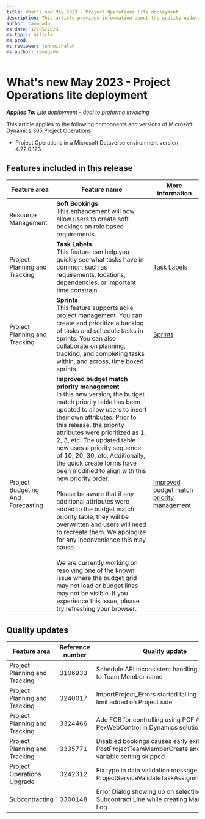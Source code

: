 ```yaml
---
title: What's new May 2023 - Project Operations lite deployment
description: This article provides information about the quality updates that are available in the May 2023 release of Microsoft Dynamics 365 Project Operations lite deployment.
author: ramagadu
ms.date: 12/05/2023
ms.topic: article
ms.prod:
ms.reviewer: johnmichalak 
ms.author: ramagadu
---
```


# What's new May 2023 - Project Operations lite deployment

_**Applies To:** Lite deployment - deal to proforma invoicing_

This article applies to the following components and versions of Microsoft Dynamics 365 Project Operations:

- Project Operations in a Microsoft Dataverse environment version 4.72.0.123

## Features included in this release

| Feature area | Feature name | More information |
| --- | --- | --- |
|Resource Management| **Soft Bookings**</br>This enhancement will now allow users to create soft bookings on role based requirements.| |
|Project Planning and Tracking| **Task Labels**</br>This feature can help you quickly see what tasks have in common, such as requirements, locations, dependencies, or important time constrain| [Task Labels](https://support.microsoft.com/en-us/office/use-labels-to-sort-tasks-in-microsoft-project-for-the-web-32dfc732-7bbc-48f0-9d17-672ddcd1905c) |
|Project Planning and Tracking| **Sprints**</br>This feature supports agile project management. You can create and prioritize a backlog of tasks and schedule tasks in sprints. You can also collaborate on planning, tracking, and completing tasks within, and across, time boxed sprints.| [Sprints](https://support.microsoft.com/en-us/office/plan-a-project-in-sprints-in-project-for-the-web-7536fbef-0ece-47bf-beae-6a8ac2c69955) |
|Project Budgeting And Forecasting| **Improved budget match priority management**</br>In this new version, the budget match priority table has been updated to allow users to insert their own attributes. Prior to this release, the priority attributes were prioritized as 1, 2, 3, etc. The updated table now uses a priority sequence of 10, 20, 30, etc. Additionally, the quick create forms have been modified to align with this new priority order. </br> </br>Please be aware that if any additional attributes were added to the budget match priority table, they will be overwritten and users will need to recreate them. We apologize for any inconvenience this may cause.</br></br> We are currently working on resolving one of the known issue where the budget grid may not load or budget lines may not be visible. If you experience this issue, please try refreshing your browser.| [Improved budget match priority management](/dynamics365/project-operations/pro/budget/budget-line-match-priority) |

## Quality updates
| Feature area | Reference number | Quality update |
| --- | --- | --- |
|Project Planning and Tracking|3106933|Schedule API inconsistent handling of updates to Team Member name|
|Project Planning and Tracking|3240017|ImportProject_Errors started failing due to new limit added on Project side|
|Project Planning and Tracking|3324466|Add FCB for controlling using PCF Auth in PexWebControl in Dynamics solution|
|Project Planning and Tracking|3335771|Disabled bookings causes early exit in PostProjectTeamMemberCreate and shared variable setting skipped|
|Project Operations Upgrade|3242312|Fix typo in data validation message - ProjectServiceValidateTaskAssignmentCount.cs|
|Subcontracting|3300148|Error Dialog showing up on selecting Subcontract Line while creating Material Usage Log|